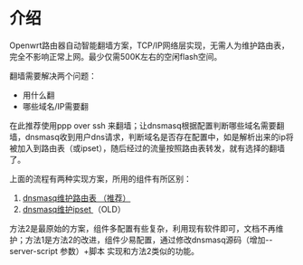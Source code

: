 # 介绍 #
Openwrt路由器自动智能翻墙方案，TCP/IP网络层实现，无需人为维护路由表，完全不影响正常上网。最少仅需500K左右的空闲flash空间。

翻墙需要解决两个问题：
  * 用什么翻
  * 哪些域名/IP需要翻

在此推荐使用ppp over ssh 来翻墙；让dnsmasq根据配置判断哪些域名需要翻墙，dnsmasq收到用户dns请求，判断域名是否存在配置中，如是解析出来的ip将被加入到路由表（或ipset），随后经过的流量按照路由表转发，就有选择的翻墙了。


上面的流程有两种实现方案，所用的组件有所区别：
  1. [dnsmasq维护路由表 （推荐）](http://code.google.com/p/autovpn-for-openwrt/wiki/Contents)
  1. [dnsmasq维护ipset ](http://code.google.com/p/autovpn-for-openwrt/wiki/Dnsmasq_Ipset) （OLD）

方法2是最原始的方案，组件多配置有些复杂，利用现有软件即可，文档不再维护；方法1是方法2的改进，组件少易配置，通过修改dnsmasq源码（增加--server-script 参数）+脚本 实现和方法2类似的功能。
